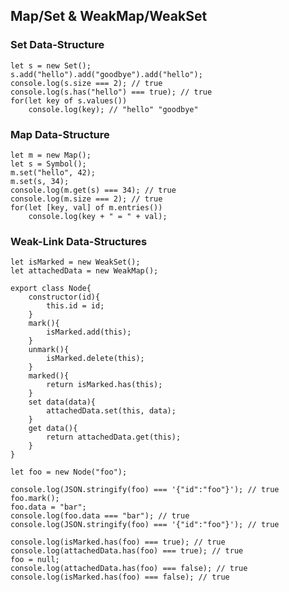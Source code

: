 ## Map/Set & WeakMap/WeakSet
### Set Data-Structure
    let s = new Set();
    s.add("hello").add("goodbye").add("hello");
    console.log(s.size === 2); // true
    console.log(s.has("hello") === true); // true
    for(let key of s.values())
        console.log(key); // "hello" "goodbye"

### Map Data-Structure
    let m = new Map();
    let s = Symbol();
    m.set("hello", 42);
    m.set(s, 34);
    console.log(m.get(s) === 34); // true
    console.log(m.size === 2); // true
    for(let [key, val] of m.entries())
        console.log(key + " = " + val);

### Weak-Link Data-Structures
    let isMarked = new WeakSet();
    let attachedData = new WeakMap();

    export class Node{
        constructor(id){
            this.id = id;
        }
        mark(){
            isMarked.add(this);
        }
        unmark(){
            isMarked.delete(this);
        }
        marked(){
            return isMarked.has(this);
        }
        set data(data){
            attachedData.set(this, data);
        }
        get data(){
            return attachedData.get(this);
        }
    }

    let foo = new Node("foo");

    console.log(JSON.stringify(foo) === '{"id":"foo"}'); // true
    foo.mark();
    foo.data = "bar";
    console.log(foo.data === "bar"); // true
    console.log(JSON.stringify(foo) === '{"id":"foo"}'); // true

    console.log(isMarked.has(foo) === true); // true
    console.log(attachedData.has(foo) === true); // true
    foo = null;
    console.log(attachedData.has(foo) === false); // true
    console.log(isMarked.has(foo) === false); // true